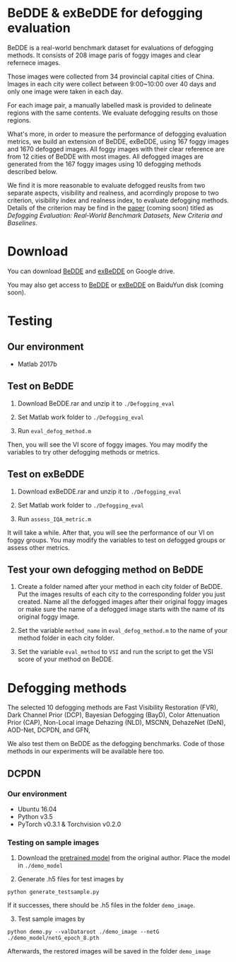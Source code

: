 # BeDDE & exBeDDE for defogging evaluation
BeDDE is a real-world benchmark dataset for evaluations of defogging methods.
It consists of 208 image paris of foggy images and clear refernece images. 

Those images were collected from 34 provincial capital cities of China. 
Images in each city were collect between 9:00~10:00 over 40 days and only one image were taken in each day.

For each image pair, a manually labelled mask is provided to delineate regions with the same contents.
We evaluate defogging results on those regions.

What's more, in order to measure the performance of defogging evaluation metrics, we build an extension of BeDDE, exBeDDE, using 167 foggy images and 1670 defogged images. All foggy images with their clear reference are from 12 cities of BeDDE with most images. All defogged images are generated from the 167 foggy images using 10 defogging methods described below.

We find it is more reasonable to evaluate defogged reuslts from two separate aspects, visibility and realness, and acorrdingly propose to two criterion,  visibility index and realness index, to evaluate defogging methods. Details of the criterion may be find in the [paper]() (coming soon) titled as _Defogging Evaluation: Real-World Benchmark Datasets, New Criteria and Baselines_.


# Download
You can download [BeDDE](https://drive.google.com/file/d/12p-MY2ZygT5Tl8q0oFxDIUg9B5Jn042-/view?usp=sharing) and [exBeDDE](https://drive.google.com/file/d/1swAyQS-j9QNTvLwsCJgbFXnjscB86CeL/view?usp=sharing) on Google drive.

You may also get access to [BeDDE]() or [exBeDDE]() on BaiduYun disk (coming soon).

# Testing

## Our environment

- Matlab 2017b

## Test on BeDDE
1. Download BeDDE.rar and unzip it to `./Defogging_eval`

2. Set Matlab work folder to `./Defogging_eval`

3. Run `eval_defog_method.m`

Then, you will see the VI score of foggy images. You may modify the variables to try other defogging methods or metrics.

## Test on exBeDDE

1. Download exBeDDE.rar and unzip it to `./Defogging_eval`

2. Set Matlab work folder to `./Defogging_eval`

3. Run `assess_IQA_metric.m`

It will take a while. After that, you will see the performance of our VI on foggy groups. You may modify the variables to test on defogged groups or assess other metrics.

## Test your own defogging method on BeDDE

1. Create a folder named after your method in each city folder of BeDDE. Put the images results of each city to the corresponding folder you just created. Name all the defogged images after their original foggy images or make sure the name of a defogged image starts with the name of its original foggy image.

2. Set the variable `method_name` in `eval_defog_method.m` to the name of your method folder in each city folder.

3. Set the variable `eval_method` to `VSI` and run the script to get the VSI score of your method on BeDDE.


# Defogging methods
The selected 10 defogging methods are 
Fast Visibility Restoration (FVR), 
Dark Channel Prior (DCP), 
Bayesian Defogging (BayD), 
Color Attenuation Prior (CAP), 
Non-Local image Dehazing (NLD), 
MSCNN, 
DehazeNet (DeN), 
AOD-Net, 
DCPDN, 
and GFN,

We also test them on BeDDE as the defogging benchmarks. Code of those methods in our experiments will be available here too.


## DCPDN

### Our environment

- Ubuntu 16.04
- Python v3.5
- PyTorch v0.3.1 & Torchvision v0.2.0

### Testing on sample images
1. Download the [pretrained model](https://github.com/hezhangsprinter/DCPDN#demo-using-pre-trained-model) from the original author. Place the model in `./demo_model`

2. Generate .h5 files for test images by 

`python generate_testsample.py`

If it successes, there should be .h5 files in the folder `demo_image`.

3. Test sample images by

```python demo.py --valDataroot ./demo_image --netG ./demo_model/netG_epoch_8.pth```

Afterwards, the restored images will be saved in the folder `demo_image`
